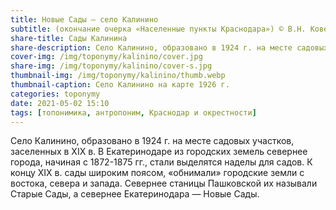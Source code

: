 ```yaml
---
title: Новые Сады — село Калинино
subtitle: (окончание очерка «Населенные пункты Краснодара») © В.Н. Ковешников
share-title: Сады Калинина
share-description: Село Калинино, образовано в 1924 г. на месте садовых участков.
cover-img: /img/toponymy/kalinino/cover.jpg
share-img: /img/toponymy/kalinino/cover-s.jpg
thumbnail-img: /img/toponymy/kalinino/thumb.webp
thumbnail-caption: Село Калинино на карте 1926 г.
categories: toponymy
date: 2021-05-02 15:10
tags: [топонимика, антропоним, Краснодар и окрестности]
---
```

Село Калинино, образовано в 1924 г. на месте садовых участков, заселенных в ХIХ в. В Екатеринодаре из городских земель севернее города, начиная с 1872-1875 гг., стали выделятся наделы для садов. К концу ХIХ в. сады широким поясом, «обнимали» городские земли с востока, севера и запада. Севернее станицы Пашковской их называли Старые Сады, а севернее Екатеринодара — Новые Сады.

